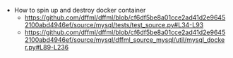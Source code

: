 
- How to spin up and destroy docker container
  - https://github.com/dffml/dffml/blob/cf6df5be8a01cce2ad41d2e96452100abd4946ef/source/mysql/tests/test_source.py#L34-L93
  - https://github.com/dffml/dffml/blob/cf6df5be8a01cce2ad41d2e96452100abd4946ef/source/mysql/dffml_source_mysql/util/mysql_docker.py#L89-L236